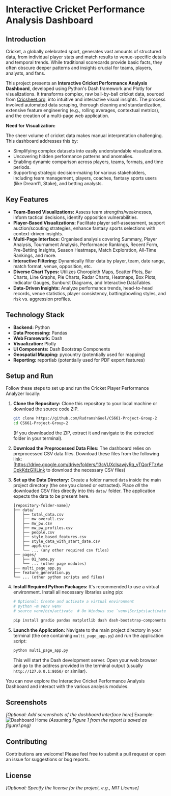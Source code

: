 # Interactive Cricket Performance Analysis Dashboard

## Introduction

Cricket, a globally celebrated sport, generates vast amounts of structured data, from individual player stats and match results to venue-specific details and temporal trends. While traditional scorecards provide basic facts, they often obscure deeper patterns and insights crucial for teams, players, analysts, and fans.

This project presents an **Interactive Cricket Performance Analysis Dashboard**, developed using Python's Dash framework and Plotly for visualizations. It transforms complex, raw ball-by-ball cricket data, sourced from [Cricsheet.org](https://cricsheet.org/), into intuitive and interactive visual insights. The process involved automated data scraping, thorough cleaning and standardization, extensive feature engineering (e.g., rolling averages, contextual metrics), and the creation of a multi-page web application.

**Need for Visualization:**

The sheer volume of cricket data makes manual interpretation challenging. This dashboard addresses this by:

*   Simplifying complex datasets into easily understandable visualizations.
*   Uncovering hidden performance patterns and anomalies.
*   Enabling dynamic comparison across players, teams, formats, and time periods.
*   Supporting strategic decision-making for various stakeholders, including team management, players, coaches, fantasy sports users (like Dream11, Stake), and betting analysts.

## Key Features

*   **Team-Based Visualizations:** Assess team strengths/weaknesses, inform tactical decisions, identify opposition vulnerabilities.
*   **Player-Based Visualizations:** Facilitate player self-assessment, support auction/scouting strategies, enhance fantasy sports selections with context-driven insights.
*   **Multi-Page Interface:** Organised analysis covering Summary, Player Analysis, Tournament Analysis, Performance Rankings, Recent Form, Pre-Betting Insights, Season Heatmaps, Match Exploration, All-Time Rankings, and more.
*   **Interactive Filtering:** Dynamically filter data by player, team, date range, match format, venue, opposition, etc.
*   **Diverse Chart Types:** Utilizes Choropleth Maps, Scatter Plots, Bar Charts, Line Graphs, Pie Charts, Radar Charts, Heatmaps, Box Plots, Indicator Gauges, Sunburst Diagrams, and Interactive DataTables.
*   **Data-Driven Insights:** Analyze performance trends, head-to-head records, venue statistics, player consistency, batting/bowling styles, and risk vs. aggression profiles.

## Technology Stack

*   **Backend:** Python
*   **Data Processing:** Pandas
*   **Web Framework:** Dash
*   **Visualization:** Plotly
*   **UI Components:** Dash Bootstrap Components
*   **Geospatial Mapping:** pycountry (potentially used for mapping)
*   **Reporting:** reportlab (potentially used for PDF export features)

## Setup and Run

Follow these steps to set up and run the Cricket Player Performance Analyzer locally:

1.  **Clone the Repository:**
    Clone this repository to your local machine or download the source code ZIP.
    ```bash
    git clone https://github.com/RudranshGoel/CS661-Project-Group-2
    cd CS661-Project-Group-2
    ```
    (If you downloaded the ZIP, extract it and navigate to the extracted folder in your terminal).

2.  **Download the Preprocessed Data Files:**
    The dashboard relies on preprocessed CSV data files. Download these files from the following link:
    [https://drive.google.com/drive/folders/13cVUXclsawjvRq_vTQorFTzAwDpkKdzG](Link to download the necessary CSV files)

3.  **Set up the Data Directory:**
    Create a folder named `data` inside the main project directory (the one you cloned or extracted). Place *all* the downloaded CSV files directly into this `data/` folder. The application expects the data to be present here.
    ```
    [repository-folder-name]/
    ├── data/
    │   ├── total_data.csv
    │   ├── mw_overall.csv
    │   ├── mw_pw.csv
    │   ├── mw_pw_profiles.csv
    │   ├── people.csv
    │   ├── style_based_features.csv
    │   ├── style_data_with_start_date.csv
    │   ├── app6.csv
    │   └── ... (any other required csv files)
    ├── pages/
    │   ├── 01_home.py
    │   └── ... (other page modules)
    ├── multi_page_app.py
    ├── feature_generation.py
    └── ... (other python scripts and files)
    ```

4.  **Install Required Python Packages:**
    It's recommended to use a virtual environment. Install all necessary libraries using pip:
    ```bash
    # Optional: Create and activate a virtual environment
    # python -m venv venv
    # source venv/bin/activate  # On Windows use `venv\Scripts\activate`

    pip install gradio pandas matplotlib dash dash-bootstrap-components plotly pycountry reportlab
    ```

5.  **Launch the Application:**
    Navigate to the main project directory in your terminal (the one containing `multi_page_app.py`) and run the application script:
    ```bash
    python multi_page_app.py
    ```
    This will start the Dash development server. Open your web browser and go to the address provided in the terminal output (usually `http://127.0.0.1:8050/` or similar).

You can now explore the Interactive Cricket Performance Analysis Dashboard and interact with the various analysis modules.

## Screenshots

*[Optional: Add screenshots of the dashboard interface here]*
Example:
![Dashboard Home](figure1.png) *(Assuming Figure 1 from the report is saved as figure1.png)*

## Contributing

Contributions are welcome! Please feel free to submit a pull request or open an issue for suggestions or bug reports.

## License

*[Optional: Specify the license for the project, e.g., MIT License]*
